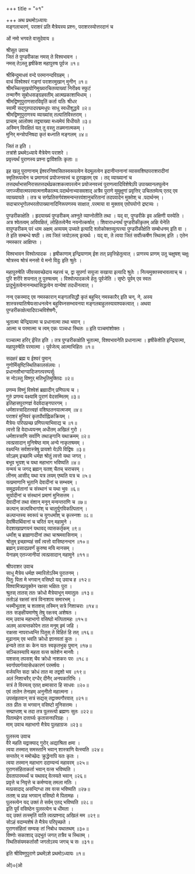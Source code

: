 +++
title = "०१"

+++
अथ प्रथमोऽध्यायः  
मङ्गलाचरणं, पराशरं प्रति मैत्रेयस्य प्रश्नः, पराशरस्योत्तरदानं च  

ओं नमो भगवते वासुदेवाय ॥  

श्रीसूत उवाच  
जितं ते पुण्डरीकाक्ष नमस् ते विश्वभावन ।  
नमस् तेऽस्तु हृषीकेश महापुरुष पूर्वज ॥१॥  

श्रीबिन्दुमाधवं वन्दे परमानन्दविग्रहम् ।  
वाचं विश्वेश्वरं गङ्गां पराशरमुखान् मुनीन् ॥१॥  
श्रीमच्चित्सुखयोगिमुख्यरचितव्याख्यां निरीक्ष्य स्फुटं  
तन्मार्गेण सुबोधसङ्ग्रहवतीम् आत्मप्रकाशाभिधाम् ।  
श्रीमद्विष्णुपुराणसारविवृतिं कर्ता यतिः श्रीधर  
स्वामी सद्गुरुपादपद्ममधुपः साधु स्वधीशुद्धये ॥२॥  
श्रीमद्विष्णुपुराणस्य व्याख्यांस् तल्पातिविस्तराम् ।  
प्राचाम् आलोक्य तद्व्याख्या मध्यमेयं विधीयते ॥३॥  
अस्मिन् विवक्षितं यत् तु वस्तु तन्नमनात्मकम् ।  
मुनिर् मन्त्रोपनिषदा कृतं बध्नाति मङ्गलम् ॥४॥  

 जितं त इति ।   
तत्रांशे प्रथमेऽध्याये मैत्रेयेण पराशरे ।  
प्रवृत्त्यर्थं पुराणस्य प्रश्ना द्वाविंशतिः कृताः ॥  

इह खलु पुराणानाम् ईश्वरनिश्वसितस्वरूपत्वेन वेदमूलत्वेन इदानीन्तनानां व्यासवशिष्ठपराशरादीनां स्मृतिरूपत्वेन च प्रमाणत्वं प्रयोजनवत्त्वं च दुरपहृतम् एव । तद् व्याख्यानां च तत्तदर्थाभासनिरासतत्तदर्थप्रकाशकत्वपरत्वेन प्रयोजनवत्त्वं पुराणत्वादिविशेषेऽपि उपाख्यानलघुत्वेन जगज्जीवात्मपरमात्मनामैकात्म्य.पदार्थनाभ्यासवशाद् अत्रैव पुराणे मुमुक्षूणां प्रवृत्तिर् उचिततमेत्य् एतद् एव व्याख्यायते । तत्र च सर्गप्रतिसर्गवंशमन्वन्तरवंशानुचरितानां तदपवादेन मुक्तेश् च .पदार्थनम् । सदाचारभूगोलभरतोपाख्यानादिनिरूपणस्य साक्षात् .परमाया वा मुक्ताव् एवोपयोगो द्रष्टव्यः ।   

पुण्डरीकाक्षेति । हृदयाख्यं पुण्डरीकम् अश्नुते व्याप्नोतीति तथा । यद् वा, पुण्डरीके इव अक्षिणी यस्येति । अत्र श्वेतत्वम् अविवक्षितं, लोहितत्वेनैव नयनोत्कर्षात् । शिवाराधनार्थं पुण्डरीकीकृतम् अक्षि येनेति वापुण्डरीकम् परं धाम अक्षम् अव्ययम् उच्यते इत्यादि श्लोकोक्तव्युत्पत्त्या पुण्डरीकीक्षेति सम्बोधनम् इति वा । ते इति सम्बन्धे षष्ठी । तव जितं जयोऽस्त्व् इत्यर्थः । यद् वा, ते त्वया जितं सर्वोत्कर्षेण स्थितम् इति । एतेन नमस्कार आक्षिप्तः ।   

विश्वभावन विश्वोत्पादक । हृषीकाणाम् इन्द्रियाणाम् ईश तत् प्रवृत्तिहेतुत्वात् । प्राणस्य प्राणम् उतु चक्षुषश् चक्षुः श्रोत्रस्य श्रोत्रं मनसो ये मनो विदुः इति श्रुतेः ।  

महापुरुषेति जीवव्यवच्छेदाय महत्त्वं च, द्वा सुपर्णा सयुजा सखाया इत्यादि श्रुतेः । नित्यमुक्तस्वभावत्वाच् च । पुरि शरीरे शयनात् तु पुरुषत्वम् । विश्वोत्पादकत्वे हेतुः पूर्वजेति । सृष्टेः पूर्वम् एव स्वतः प्रादुर्भूतत्वेनानन्यथासिद्धत्वेन वान्येषां तदधीनत्वात् ।  

नन्व् एकस्माद् एव नमस्कारान् मङ्गलसिद्धौ कृतं बहुभिर् नमस्कारैर् इति चन्, ने, अस्य शास्त्रस्यातिश्रेयःसाधनत्वेन बहुविघ्नसम्भावनया मङ्गलबाहुलस्यावश्यकत्वात् । अथवा पुण्डरीकाक्षेत्यादिपञ्चविशेषणैः,  

भूतात्मा चेन्द्रियात्मा च प्रधानात्मा तथा भवान् ।  
आत्मा च परमात्मा च त्वम् एकः पञ्चधा स्थितः ॥ इति पञ्चमांशोक्तः ।  

पञ्चात्मा हरिर् ईरित इति । तत्र पुण्डरीकाक्षेति भूतात्मा, विश्वभावनेति प्रधानात्मा । हृषीकेशेति इन्द्रियात्मा, महापुरुषेति परमात्मा । पूर्वजेत्य् आत्माभिहितः ॥१॥  

सदक्षरं ब्रह्म य ईश्वरं पुमान्  
गुणोर्मिसृष्टिस्थितिकालसंलयः ।  
प्रधानसौभाग्यादिजगत्परम्पर्सूः  
स नोऽस्तु विष्णुर् मतिभूतिमुक्तिदः ॥२॥  


प्रणम्य विष्णुं विश्वेशं ब्रह्मादीन् प्रणिपत्य च ।  
गुरुं प्रणम्य वक्ष्यामि पुराणं वेदसम्मितम् ॥३॥  
इतिहासपुराणज्ञं वेदवेदाङ्गपारगम् ।  
धर्मशास्त्रादितत्त्वज्ञं वशिष्ठतनयात्मजम् ॥४॥  
पराशरं मुनिवरं कृतपौर्वाह्निकक्रियम् ।  
मैत्रेयः परिपप्रच्छ प्रणिपत्याभिवाद्य च ॥१॥  
त्वत्तो हि वेदाध्ययनम् अधीतम् अखिलं गुरो ।  
धर्मशास्त्राणि सर्वाणि तथाङ्गानि यथाक्रमम् ॥२॥  
त्वत्प्रसादान् मुनिश्रेष्ठ माम् अन्ये नाकृतश्रमम् ।  
वक्ष्यन्ति सर्वशास्त्रेषु प्रायशो येऽपि विद्विषः ॥३॥  
सोऽहम् इच्छामि धर्मज्ञ श्रोतुं त्वत्तो यथा जगत् ।  
बभूव भूयश् च यथा महाभाग भविष्यति ॥४॥  
यन्मयं च जगद् ब्रह्मन् यतश् चैतच् चराचरम् ।  
लीनम् आसीद् यथा यत्र लयम् एष्यति यत्र च ॥५॥  
यत्प्रमाणानि भूतानि देवादीनां च सम्भवम् ।  
समुद्रपर्वतानां च संस्थानं च यथा भुवः ॥६॥  
सूर्यादीनां च संस्थानं प्रमाणं मुनिसत्तम ।  
देवादीनां तथा वंशान् मनून् मन्वन्तराणि च ॥७॥  
कल्पान् कल्पविभागांश् च चातुर्युगविकल्पितान् ।  
कल्पान्तस्य स्वरूपं च युगधर्मांश् च कृत्स्नशः ॥८॥  
देवर्षिपार्थिवानां च चरितं यन् महामुने ।  
वेदशाखाप्रणयनं यथावद् व्यासकर्तृकम् ॥९॥  
धर्मांश् च ब्राह्मणादीनां तथा चाश्रमवासिनाम् ।  
श्रोतुम् इच्छाम्यहं सर्वं त्वत्तो वासिष्ठनन्दन ॥१०॥  
ब्रह्मन् प्रसादप्रवर्णं कुरुष्व मयि मानसम् ।  
येनाहम् एतज्जानीयां त्वत्प्रसादान् महामुने ॥११॥  

श्रीपराशर उवाच  
साधु मैत्रेय धर्मज्ञ स्मारितोऽस्मि पुरातनम् ।  
पितुः पिता मे भगवान् वसिष्ठो यद् उवाच ह ॥१२॥  
विश्वामित्रप्रयुक्तेन रक्षसा भक्षितः पुरा ।  
श्रुतस् तातस् ततः क्रोधो मैत्रेयाभून् ममातुलः ॥१३॥  
ततोऽहं रक्षसां सत्रं विनाशाय समारभम् ।  
भस्मीभूताश् च शतशस् तस्मिन् सत्रे निशाचराः ॥१४॥  
ततः सङ्क्षीयमाणेषु तेषु रक्षःस्व् अशेषतः ।  
माम् उवाच महाभागो वसिष्ठो मत्पितामहः ॥१५॥  
अलम् अत्यन्तकोपेन तात मनुम् इमं जहि ।  
राक्षसा नापराध्यन्ति पितुस् ते विहितं हि तत् ॥१६॥  
मूढानाम् एव भवति क्रोधो ज्ञानवतां कुतः ।  
हन्यते तात कः केन यतः स्वकृतभुक् पुमान् ॥१७॥  
सञ्चितस्यापि महता वत्स क्लेशेन मानवैः ।  
यशसस् तपसश् चैव क्रोधो नाशकरः परः ॥१८॥  
स्वर्गापवर्गव्यासेधकारणं परमर्षयः ।  
वर्जयन्ति सदा क्रोधं तात मा तद्वशो भव ॥१९॥  
अलं निशाचरैर् दग्धैर् दीनैर् अनपकारिभिः ।  
सत्रं ते विरमत्व् एतत् क्षमासारा हि साधवः ॥२०॥  
एवं तातेन तेनाहम् अनुनीतो महात्मना ।  
उपसंहृतवान् सत्रं सद्यस् तद्वाक्यगौरवात् ॥२१॥  
ततः प्रीतः स भगवान् वसिष्टो मुनिसत्तमः ।  
सम्प्राप्तश् च तदा तत्र पुलस्त्यो ब्रह्मणः सुतः ॥२२॥   
पितामहेन दत्तार्घ्यः कृतासनपरिग्रहः ।  
माम् उवाच महाभागो मैत्रेय पुलहाग्रजः ॥२३॥  

पुलस्त्य उवाच  
वैरे महति यद्वाक्याद् गुरोर् अद्याश्रिता क्षमा ।  
त्वया तस्मात् समस्तानि भवान् शास्त्राणि वेत्स्यति ॥२४॥  
सन्ततेर् न ममोच्छेदः क्रुद्धेनापि यतः कृतः ।  
त्वया तस्मान् महाभाग ददाम्यन्यं महावरम् ॥२५॥  
पुराणसंहिताकर्ता भवान् वत्स भविष्यति ।  
देवतापारमर्थ्यं च यथावद् वेत्स्यते भवान् ॥२६॥  
प्रवृत्ते च निवृत्ते च कर्मण्यस् तमला मतिः ।  
मत्प्रसादाद् असन्दिग्धा तव वत्स भविष्यति ॥२७॥  
ततश् च प्राह भगवान् वसिष्ठो मे पितामहः ।  
पुलस्त्येन यद् उक्तं ते सर्वम् एतद् भविष्यति ॥२८॥  
इति पूर्वं वसिष्ठेन पुलस्त्येन च धीमता ।  
यद् उक्तं तत्स्मृतिं याति त्वत्प्रश्नाद् अखिलं मम ॥२९॥  
सोऽहं वदाम्यशेषं ते मैत्रेय परिपृच्छते ।  
पुराणसंहितां सम्यक् तां निबोध यथातथम् ॥३०॥  
विष्णोः सकाशाद् उद्भूतं जगत् तत्रैव च स्थितम् ।  
स्थितिसंयमकर्तासौ जगतोऽस्य जगच् च सः ॥३१॥  

इति श्रीविष्णुपुराणे प्रथमेंऽशे प्रथमोऽध्यायः ॥१॥  

ओ)०(ओ  
